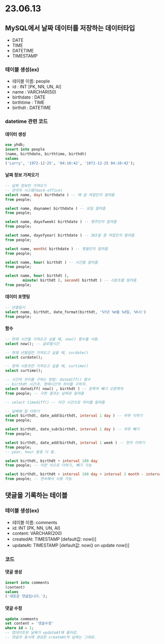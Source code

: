 # 23.06.13
## MySQL에서 날짜 데이터를 저장하는 데이터타입
- DATE
- TIME
- DATETIME
- TIMESTAMP

### 테이블 생성(ex)
- 테이블 이름: people
- id : INT [PK, NN, UN, AI]
- name : VARCHAR(50)
- birthdate : DATE
- birthtime : TIME
- birthdt : DATETIME


### datetime 관련 코드
#### 데이터 생성
```SQL
use yhdb;
insert into people
(name, birthdate, birthtime, birthdt)
values
('Larry', '1972-12-25', '04:10:42', '1072-12-25 04:10:42');
```

#### 날짜 정보 가져오기
```SQL
-- 날짜 정보만 가져오기 
-- 관리자 시스템(back-office)
select name, day( birthdate ) -- 매 달 며칠인지 알려줌
from people;

select name, dayname( birthdate ) -- 요일 알려줌
from people;

select name, dayofweek( birthdate ) -- 몇주인지 알려줌
from people;

select name, dayofyear( birthdate ) -- 365일 중 며칠인지 알려줌
from people;

select name, month( birthdate ) -- 몇월인지 알려줌 
from people;

select name, hour( birthdt ) -- 시간을 알려줌
from people;

select name, hour( birthdt ),
		minute( birthdt ), second( birthdt ) -- 시분초를 알려줌 
from people;
```

#### 데이터 포맷팅
```SQL
-- 년월일시 
select name, birthdt, date_format(birthdt, '%Y년 %m월 %d일, %h시')
from people;
```

#### 함수
```SQL
-- 현재 시간을 가져오고 싶을 때, now() 함수를 사용.
select now(); -- 글로벌시간 

-- 현재 년월일만 가져오고 싶을 때, curdate()
select curdate();

-- 현재 시분초만 가져오고 싶을 때, curtime()
select curtime();

-- 시간의 차이를 구하는 방법: datediff() 함수 
-- birthdt 시간과, 현재시간의 차이를 구하자.
select datediff( now() , birthdt ) -- 왼쪽꺼 빼기 오른쪽꺼
from people; -- 구한 결과는 날짜로 알려줌 

-- select timediff() -- 이건 시간으로 차이를 알려줌 

-- 날짜에 일 더하기
select birthdt, date_add(birthdt, interval 1 day ) -- 하루 더하기
from people;

select birthdt, date_sub(birthdt, interval 1 day ) -- 하루 빼기
from people;

select birthdt, date_add(birthdt, interval 1 week ) -- 한주 더하기
from people;
-- year, hour 등등 다 됨.

select birthdt, birthdt + interval 100 day
from people; -- 이런 식으로 더하기, 빼기 가능 

select birthdt, birthdt + interval 100 day + interval 2 month - interval 1 year
from people; -- 연속해서 사용 가능 
```

## 댓글을 기록하는 테이블
### 테이블 생성(ex)
- 테이블 이름: comments
- id: INT [PK, NN, UN, AI]
- content: VARCHAR(200)
- createdAt: TIMESTAMP [default값: now()]
- updateAt: TIMESTAMP [default값: now() on update now()]

### 코드
#### 댓글 생성
```SQL
insert into comments
(content)
values
('새로운 댓글입니다.');
```

#### 댓글 수정
```SQL
update comments
set content = '댓글수정'
where id = 1;
-- 업데이트된 날짜가 updateAt에 들어감.
-- 댓글과 동시에 생성된 createAt의 날짜는 그대로.
```
